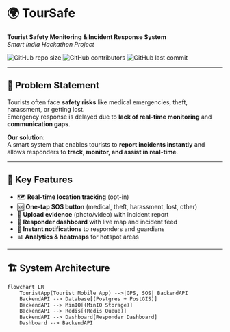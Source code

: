 # 🌍 TourSafe
**Tourist Safety Monitoring & Incident Response System**  
_Smart India Hackathon Project_

![GitHub repo size](https://img.shields.io/github/repo-size/your-username/TourSafe?color=blue)
![GitHub contributors](https://img.shields.io/github/contributors/your-username/TourSafe?color=green)
![GitHub last commit](https://img.shields.io/github/last-commit/your-username/TourSafe?color=yellow)

---

## 🚀 Problem Statement
Tourists often face **safety risks** like medical emergencies, theft, harassment, or getting lost.  
Emergency response is delayed due to **lack of real-time monitoring** and **communication gaps**.

**Our solution**:  
A smart system that enables tourists to **report incidents instantly** and allows responders to **track, monitor, and assist in real-time**.

---

## 🎯 Key Features
- 🗺️ **Real-time location tracking** (opt-in)  
- 🆘 **One-tap SOS button** (medical, theft, harassment, lost, other)  
- 📸 **Upload evidence** (photo/video) with incident report  
- 📍 **Responder dashboard** with live map and incident feed  
- 🔔 **Instant notifications** to responders and guardians  
- 📊 **Analytics & heatmaps** for hotspot areas  

---

## 🏗️ System Architecture
```mermaid
flowchart LR
    TouristApp(Tourist Mobile App) -->|GPS, SOS| BackendAPI
    BackendAPI --> Database[(Postgres + PostGIS)]
    BackendAPI --> MinIO[(MinIO Storage)]
    BackendAPI --> Redis[(Redis Queue)]
    BackendAPI --> Dashboard[Responder Dashboard]
    Dashboard --> BackendAPI

